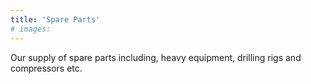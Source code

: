 ```yaml
---
title: 'Spare Parts'
# images:
---
```


Our supply of spare parts including, heavy equipment, drilling rigs and 
compressors etc.
